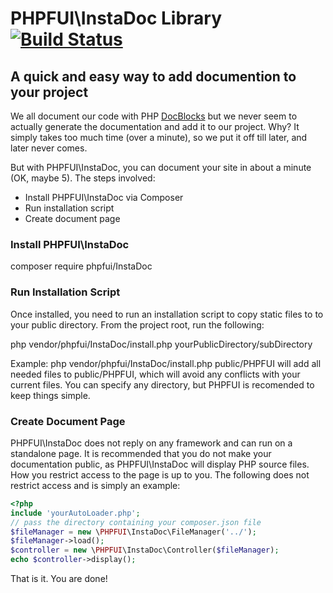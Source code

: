 # PHPFUI\InstaDoc Library [![Build Status](https://travis-ci.org/phpfui/InstaDoc.png?branch=master)](https://travis-ci.org/phpfui/InstaDoc)

## A quick and easy way to add documention to your project

We all document our code with PHP [DocBlocks](https://en.wikipedia.org/wiki/PHPDoc) but we never seem to actually generate the documentation and add it to our project. Why? It simply takes too much time (over a minute), so we put it off till later, and later never comes.

But with PHPFUI\InstaDoc, you can document your site in about a minute (OK, maybe 5). The steps involved:
* Install PHPFUI\InstaDoc via Composer
* Run installation script
* Create document page

### Install PHPFUI\InstaDoc
composer require phpfui/InstaDoc

### Run Installation Script
Once installed, you need to run an installation script to copy static files to to your public directory.  From the project root, run the following:

php vendor/phpfui/InstaDoc/install.php yourPublicDirectory/subDirectory

Example: php vendor/phpfui/InstaDoc/install.php public/PHPFUI will add all needed files to public/PHPFUI, which will avoid any conflicts with your current files.  You can specify any directory, but PHPFUI is recomended to keep things simple.

### Create Document Page
PHPFUI\InstaDoc does not reply on any framework and can run on a standalone page. It is recommended that you do not make your documentation public, as PHPFUI\InstaDoc will display PHP source files. How you restrict access to the page is up to you.  The following does not restrict access and is simply an example:

```php
<?php
include 'yourAutoLoader.php';
// pass the directory containing your composer.json file
$fileManager = new \PHPFUI\InstaDoc\FileManager('../');
$fileManager->load();
$controller = new \PHPFUI\InstaDoc\Controller($fileManager);
echo $controller->display();
```
That is it. You are done!
